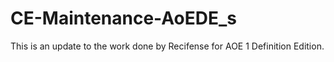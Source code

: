 # CE-Maintenance-AoEDE_s
This is an update to the work done by Recifense for AOE 1 Definition Edition.
